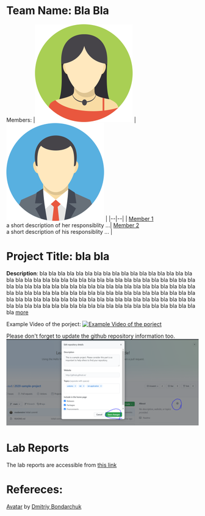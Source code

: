 # Team Name: Bla Bla
Members: 
|![member1](assets/member1.webp?raw=true) |![member2](assets/member2.webp?raw=true)  |
|--|--|
|  [Member 1](https://github.com/username) <br> a short description of her responsiblity ...| [Member 2 ](https://github.com/username) <br> a short description of his responsiblity ... |



# Project Title: bla bla
 **Description**: bla bla bla bla bla bla bla bla bla bla bla bla bla bla bla bla bla bla bla bla bla bla bla bla bla bla bla bla bla bla bla bla bla bla bla bla bla bla bla bla bla bla bla bla bla bla bla bla bla bla bla bla bla bla bla bla bla bla bla bla bla bla bla bla bla bla bla bla bla bla bla bla bla bla bla bla bla bla bla bla bla bla bla bla bla bla bla bla bla bla bla bla bla bla bla bla bla bla bla bla bla bla bla bla bla bla bla bla bla bla bla bla bla bla bla bla bla bla bla bla bla bla bla [more](project) 

Example Video of the porject:
[![Example Video of the porject](https://img.youtube.com/vi/ucZl6vQ_8Uo/0.jpg)](https://www.youtube.com/watch?v=ucZl6vQ_8Uo)

Please don't forget to update the github repository information too. 
![Change Description of github repository](assets/change_description.png?raw=true)

# Lab Reports

The lab reports are accessible from [this link](lab)

# Refereces:
[Avatar](https://iconscout.com/icons/avatar) by [Dmitriy Bondarchuk](https://iconscout.com/contributors/dmitriy-bondarchuk)
